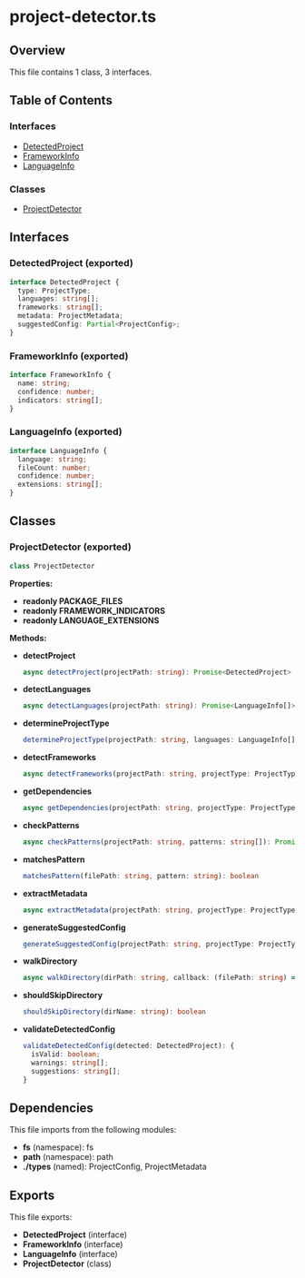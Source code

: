 # project-detector.ts

## Overview

This file contains 1 class, 3 interfaces.

## Table of Contents

### Interfaces
- [DetectedProject](#detectedproject)
- [FrameworkInfo](#frameworkinfo)
- [LanguageInfo](#languageinfo)

### Classes
- [ProjectDetector](#projectdetector)

## Interfaces

### DetectedProject (exported)

```typescript
interface DetectedProject {
  type: ProjectType;
  languages: string[];
  frameworks: string[];
  metadata: ProjectMetadata;
  suggestedConfig: Partial<ProjectConfig>;
}
```


### FrameworkInfo (exported)

```typescript
interface FrameworkInfo {
  name: string;
  confidence: number;
  indicators: string[];
}
```


### LanguageInfo (exported)

```typescript
interface LanguageInfo {
  language: string;
  fileCount: number;
  confidence: number;
  extensions: string[];
}
```


## Classes

### ProjectDetector (exported)

```typescript
class ProjectDetector
```

**Properties:**

- **readonly PACKAGE_FILES**
- **readonly FRAMEWORK_INDICATORS**
- **readonly LANGUAGE_EXTENSIONS**

**Methods:**

- **detectProject**
  ```typescript
  async detectProject(projectPath: string): Promise<DetectedProject>
  ```

- **detectLanguages**
  ```typescript
  async detectLanguages(projectPath: string): Promise<LanguageInfo[]>
  ```

- **determineProjectType**
  ```typescript
  determineProjectType(projectPath: string, languages: LanguageInfo[]): ProjectType
  ```

- **detectFrameworks**
  ```typescript
  async detectFrameworks(projectPath: string, projectType: ProjectType): Promise<FrameworkInfo[]>
  ```

- **getDependencies**
  ```typescript
  async getDependencies(projectPath: string, projectType: ProjectType): Promise<string[]>
  ```

- **checkPatterns**
  ```typescript
  async checkPatterns(projectPath: string, patterns: string[]): Promise<number>
  ```

- **matchesPattern**
  ```typescript
  matchesPattern(filePath: string, pattern: string): boolean
  ```

- **extractMetadata**
  ```typescript
  async extractMetadata(projectPath: string, projectType: ProjectType): Promise<ProjectMetadata>
  ```

- **generateSuggestedConfig**
  ```typescript
  generateSuggestedConfig(projectPath: string, projectType: ProjectType, languages: LanguageInfo[], frameworks: FrameworkInfo[]): Partial<ProjectConfig>
  ```

- **walkDirectory**
  ```typescript
  async walkDirectory(dirPath: string, callback: (filePath: string) => void, maxDepth: number, currentDepth: number): Promise<void>
  ```

- **shouldSkipDirectory**
  ```typescript
  shouldSkipDirectory(dirName: string): boolean
  ```

- **validateDetectedConfig**
  ```typescript
  validateDetectedConfig(detected: DetectedProject): {
    isValid: boolean;
    warnings: string[];
    suggestions: string[];
  }
  ```


## Dependencies

This file imports from the following modules:

- **fs** (namespace): fs
- **path** (namespace): path
- **./types** (named): ProjectConfig, ProjectMetadata

## Exports

This file exports:

- **DetectedProject** (interface)
- **FrameworkInfo** (interface)
- **LanguageInfo** (interface)
- **ProjectDetector** (class)
